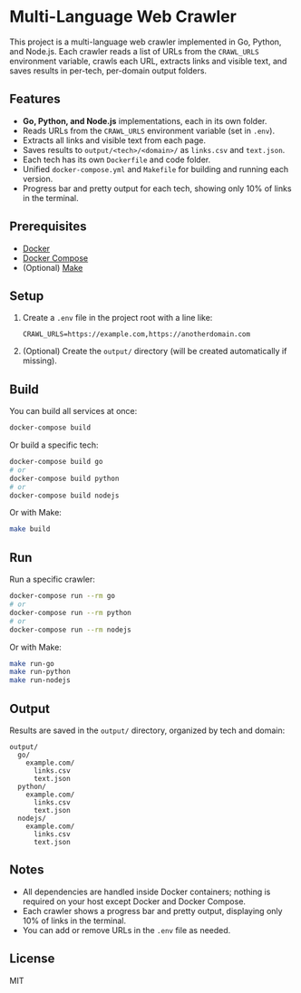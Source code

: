 # Multi-Language Web Crawler

This project is a multi-language web crawler implemented in Go, Python, and Node.js. Each crawler reads a list of URLs from the `CRAWL_URLS` environment variable, crawls each URL, extracts links and visible text, and saves results in per-tech, per-domain output folders.

## Features
- **Go, Python, and Node.js** implementations, each in its own folder.
- Reads URLs from the `CRAWL_URLS` environment variable (set in `.env`).
- Extracts all links and visible text from each page.
- Saves results to `output/<tech>/<domain>/` as `links.csv` and `text.json`.
- Each tech has its own `Dockerfile` and code folder.
- Unified `docker-compose.yml` and `Makefile` for building and running each version.
- Progress bar and pretty output for each tech, showing only 10% of links in the terminal.

## Prerequisites
- [Docker](https://www.docker.com/)
- [Docker Compose](https://docs.docker.com/compose/)
- (Optional) [Make](https://www.gnu.org/software/make/)

## Setup
1. Create a `.env` file in the project root with a line like:
   ```env
   CRAWL_URLS=https://example.com,https://anotherdomain.com
   ```
2. (Optional) Create the `output/` directory (will be created automatically if missing).

## Build
You can build all services at once:
```sh
docker-compose build
```
Or build a specific tech:
```sh
docker-compose build go
# or
docker-compose build python
# or
docker-compose build nodejs
```
Or with Make:
```sh
make build
```

## Run
Run a specific crawler:
```sh
docker-compose run --rm go
# or
docker-compose run --rm python
# or
docker-compose run --rm nodejs
```
Or with Make:
```sh
make run-go
make run-python
make run-nodejs
```

## Output
Results are saved in the `output/` directory, organized by tech and domain:
```
output/
  go/
    example.com/
      links.csv
      text.json
  python/
    example.com/
      links.csv
      text.json
  nodejs/
    example.com/
      links.csv
      text.json
```

## Notes
- All dependencies are handled inside Docker containers; nothing is required on your host except Docker and Docker Compose.
- Each crawler shows a progress bar and pretty output, displaying only 10% of links in the terminal.
- You can add or remove URLs in the `.env` file as needed.

## License
MIT
